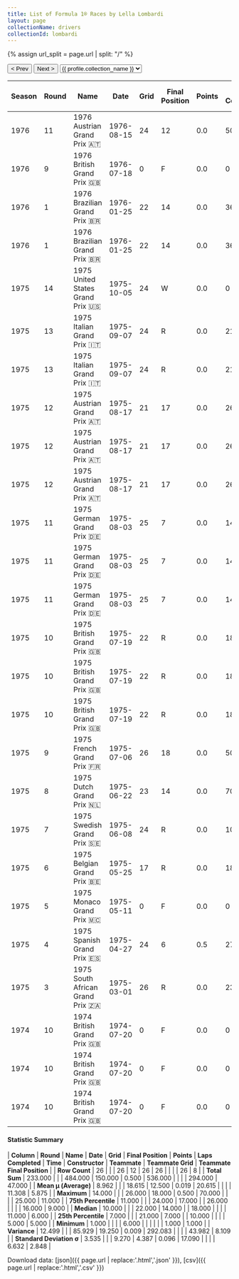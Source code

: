 ```yaml
---
title: List of Formula 1® Races by Lella Lombardi
layout: page
collectionName: drivers
collectionId: lombardi
---
```


{% assign url_split = page.url | split: "/" %}
<div id="collection-navigation">
<button onclick="selector.options[selector.selectedIndex-1].value && (window.location = selector.options[selector.selectedIndex-1].value);">&lt; Prev</button>
<button onclick="selector.options[selector.selectedIndex+1].value && (window.location = selector.options[selector.selectedIndex+1].value);">Next &gt;</button>
<select id="selector" onchange="this.options[this.selectedIndex].value && (window.location = this.options[this.selectedIndex].value);">
  {% for collectionId in site.data[page.collectionName].refs %}
    {% if collectionId == page.collectionId %}
      {% assign selected = "selected" %}
    {% else %}
      {% assign selected = "" %}
    {% endif %}
    {% assign profile = site.data[page.collectionName][collectionId].profile %}
    <option value="/f1/{{ page.collectionName }}/{{ collectionId }}/{{ url_split[4] }}" {{ selected }}>{{ profile.collection_name }}</option>
  {% endfor %}
</select>
</div>

| Season | Round | Name | Date | Grid | Final Position | Points | Laps Completed | Time | Constructor | Teammate | Teammate Grid | Teammate Final Position |
|--|--|--|--|--|--|--|--|--|--|--|--|--|
| 1976 | 11 | 1976 Austrian Grand Prix 🇦🇹 | 1976-08-15 | 24 | 12 | 0.0 | 50 |   | Brabham-Ford 🇬🇧 | [Loris Kessel 🇨🇭](/f1/drivers/kessel) | 25 | N |
| 1976 | 9 | 1976 British Grand Prix 🇬🇧 | 1976-07-18 | 0 | F | 0.0 | 0 |   | Brabham-Ford 🇬🇧 | [Bob Evans 🇬🇧](/f1/drivers/evans) | 22 | R |
| 1976 | 1 | 1976 Brazilian Grand Prix 🇧🇷 | 1976-01-25 | 22 | 14 | 0.0 | 36 |   | March 🇬🇧 | [Hans-Joachim Stuck 🇩🇪](/f1/drivers/stuck) | 14 | 4 |
| 1976 | 1 | 1976 Brazilian Grand Prix 🇧🇷 | 1976-01-25 | 22 | 14 | 0.0 | 36 |   | March 🇬🇧 | [Vittorio Brambilla 🇮🇹](/f1/drivers/brambilla) | 7 | R |
| 1975 | 14 | 1975 United States Grand Prix 🇺🇸 | 1975-10-05 | 24 | W | 0.0 | 0 |   | Williams 🇬🇧 | [Jacques Laffite 🇫🇷](/f1/drivers/laffite) | 21 | W |
| 1975 | 13 | 1975 Italian Grand Prix 🇮🇹 | 1975-09-07 | 24 | R | 0.0 | 21 |   | March 🇬🇧 | [Hans-Joachim Stuck 🇩🇪](/f1/drivers/stuck) | 16 | R |
| 1975 | 13 | 1975 Italian Grand Prix 🇮🇹 | 1975-09-07 | 24 | R | 0.0 | 21 |   | March 🇬🇧 | [Vittorio Brambilla 🇮🇹](/f1/drivers/brambilla) | 9 | R |
| 1975 | 12 | 1975 Austrian Grand Prix 🇦🇹 | 1975-08-17 | 21 | 17 | 0.0 | 26 |   | March 🇬🇧 | [Vittorio Brambilla 🇮🇹](/f1/drivers/brambilla) | 8 | 1 |
| 1975 | 12 | 1975 Austrian Grand Prix 🇦🇹 | 1975-08-17 | 21 | 17 | 0.0 | 26 |   | March 🇬🇧 | [Hans-Joachim Stuck 🇩🇪](/f1/drivers/stuck) | 4 | R |
| 1975 | 12 | 1975 Austrian Grand Prix 🇦🇹 | 1975-08-17 | 21 | 17 | 0.0 | 26 |   | March 🇬🇧 | [Mark Donohue 🇺🇸](/f1/drivers/donohue) | 20 | N |
| 1975 | 11 | 1975 German Grand Prix 🇩🇪 | 1975-08-03 | 25 | 7 | 0.0 | 14 | +7:30.4 | March 🇬🇧 | [Hans-Joachim Stuck 🇩🇪](/f1/drivers/stuck) | 7 | R |
| 1975 | 11 | 1975 German Grand Prix 🇩🇪 | 1975-08-03 | 25 | 7 | 0.0 | 14 | +7:30.4 | March 🇬🇧 | [Vittorio Brambilla 🇮🇹](/f1/drivers/brambilla) | 11 | R |
| 1975 | 11 | 1975 German Grand Prix 🇩🇪 | 1975-08-03 | 25 | 7 | 0.0 | 14 | +7:30.4 | March 🇬🇧 | [Mark Donohue 🇺🇸](/f1/drivers/donohue) | 19 | R |
| 1975 | 10 | 1975 British Grand Prix 🇬🇧 | 1975-07-19 | 22 | R | 0.0 | 18 |   | March 🇬🇧 | [Mark Donohue 🇺🇸](/f1/drivers/donohue) | 15 | 5 |
| 1975 | 10 | 1975 British Grand Prix 🇬🇧 | 1975-07-19 | 22 | R | 0.0 | 18 |   | March 🇬🇧 | [Vittorio Brambilla 🇮🇹](/f1/drivers/brambilla) | 5 | 6 |
| 1975 | 10 | 1975 British Grand Prix 🇬🇧 | 1975-07-19 | 22 | R | 0.0 | 18 |   | March 🇬🇧 | [Hans-Joachim Stuck 🇩🇪](/f1/drivers/stuck) | 14 | R |
| 1975 | 9 | 1975 French Grand Prix 🇫🇷 | 1975-07-06 | 26 | 18 | 0.0 | 50 |   | March 🇬🇧 | [Vittorio Brambilla 🇮🇹](/f1/drivers/brambilla) | 8 | R |
| 1975 | 8 | 1975 Dutch Grand Prix 🇳🇱 | 1975-06-22 | 23 | 14 | 0.0 | 70 |   | March 🇬🇧 | [Vittorio Brambilla 🇮🇹](/f1/drivers/brambilla) | 11 | R |
| 1975 | 7 | 1975 Swedish Grand Prix 🇸🇪 | 1975-06-08 | 24 | R | 0.0 | 10 |   | March 🇬🇧 | [Vittorio Brambilla 🇮🇹](/f1/drivers/brambilla) | 1 | R |
| 1975 | 6 | 1975 Belgian Grand Prix 🇧🇪 | 1975-05-25 | 17 | R | 0.0 | 18 |   | March 🇬🇧 | [Vittorio Brambilla 🇮🇹](/f1/drivers/brambilla) | 3 | R |
| 1975 | 5 | 1975 Monaco Grand Prix 🇲🇨 | 1975-05-11 | 0 | F | 0.0 | 0 |   | March 🇬🇧 | [Vittorio Brambilla 🇮🇹](/f1/drivers/brambilla) | 5 | R |
| 1975 | 4 | 1975 Spanish Grand Prix 🇪🇸 | 1975-04-27 | 24 | 6 | 0.5 | 27 |   | March 🇬🇧 | [Vittorio Brambilla 🇮🇹](/f1/drivers/brambilla) | 5 | 5 |
| 1975 | 3 | 1975 South African Grand Prix 🇿🇦 | 1975-03-01 | 26 | R | 0.0 | 23 |   | March 🇬🇧 | [Vittorio Brambilla 🇮🇹](/f1/drivers/brambilla) | 7 | R |
| 1974 | 10 | 1974 British Grand Prix 🇬🇧 | 1974-07-20 | 0 | F | 0.0 | 0 |   | Brabham 🇬🇧 | [Carlos Reutemann 🇦🇷](/f1/drivers/reutemann) | 4 | 6 |
| 1974 | 10 | 1974 British Grand Prix 🇬🇧 | 1974-07-20 | 0 | F | 0.0 | 0 |   | Brabham 🇬🇧 | [Carlos Pace 🇧🇷](/f1/drivers/pace) | 20 | 9 |
| 1974 | 10 | 1974 British Grand Prix 🇬🇧 | 1974-07-20 | 0 | F | 0.0 | 0 |   | Brabham 🇬🇧 | [John Watson 🇬🇧](/f1/drivers/watson) | 13 | 11 |

#### Statistic Summary

| **Column** | **Round** | **Name** | **Date** | **Grid** | **Final Position** | **Points** | **Laps Completed** | **Time** | **Constructor** | **Teammate** | **Teammate Grid** | **Teammate Final Position** |
| **Row Count** | 26 |  |  | 26 | 12 | 26 | 26 |  |  |  | 26 | 8 |
| **Total Sum** | 233.000 |  |  | 484.000 | 150.000 | 0.500 | 536.000 |  |  |  | 294.000 | 47.000 |
| **Mean μ (Average)** | 8.962 |  |  | 18.615 | 12.500 | 0.019 | 20.615 |  |  |  | 11.308 | 5.875 |
| **Maximum** | 14.000 |  |  | 26.000 | 18.000 | 0.500 | 70.000 |  |  |  | 25.000 | 11.000 |
| **75th Percentile** | 11.000 |  |  | 24.000 | 17.000 |  | 26.000 |  |  |  | 16.000 | 9.000 |
| **Median** | 10.000 |  |  | 22.000 | 14.000 |  | 18.000 |  |  |  | 11.000 | 6.000 |
| **25th Percentile** | 7.000 |  |  | 21.000 | 7.000 |  | 10.000 |  |  |  | 5.000 | 5.000 |
| **Minimum** | 1.000 |  |  |  | 6.000 |  |  |  |  |  | 1.000 | 1.000 |
| **Variance** | 12.499 |  |  | 85.929 | 19.250 | 0.009 | 292.083 |  |  |  | 43.982 | 8.109 |
| **Standard Deviation σ** | 3.535 |  |  | 9.270 | 4.387 | 0.096 | 17.090 |  |  |  | 6.632 | 2.848 |

Download data: [json]({{ page.url | replace:'.html','.json' }}), [csv]({{ page.url | replace:'.html','.csv' }})
